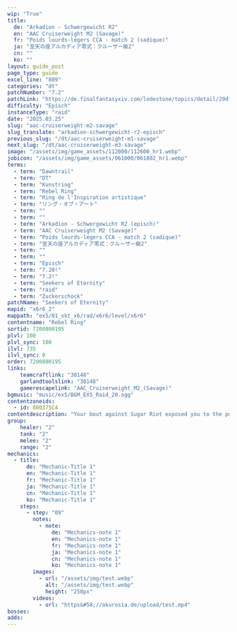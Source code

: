 ```yaml
---
wip: "True"
title:
  de: "Arkadion - Schwergewicht R2"
  en: "AAC Cruiserweight M2 (Savage)"
  fr: "Poids lourds-légers CCA - match 2 (sadique)"
  ja: "至天の座アルカディア零式：クルーザー級2"
  cn: ""
  ko: ""
layout: guide_post
page_type: guide
excel_line: "809"
categories: "dt"
patchNumber: "7.2"
patchLink: "https://de.finalfantasyxiv.com/lodestone/topics/detail/29df2420843d6d5efb9708a043a2b461488fa2b5"
difficulty: "Episch"
instanceType: "raid"
date: "2025.03.25"
slug: "aac-cruiserweight-m2-savage"
slug_translate: "arkadion-schwergewicht-r2-episch"
previous_slug: "/dt/aac-cruiserweight-m1-savage"
next_slug: "/dt/aac-cruiserweight-m3-savage"
image: "/assets/img/game_assets/112000/112600_hr1.webp"
jobicon: "/assets/img/game_assets/061000/061802_hr1.webp"
terms:
  - term: "Dawntrail"
  - term: "DT"
  - term: "Kunstring"
  - term: "Rebel Ring"
  - term: "Ring de l'Inspiration artistique"
  - term: "リング・オブ・アート"
  - term: ""
  - term: ""
  - term: "Arkadion - Schwergewicht R2 (episch)"
  - term: "AAC Cruiserweight M2 (Savage)"
  - term: "Poids lourds-légers CCA - match 2 (sadique)"
  - term: "至天の座アルカディア零式：クルーザー級2"
  - term: ""
  - term: ""
  - term: "Episch"
  - term: "7.20!"
  - term: "7.2!"
  - term: "Seekers of Eternity"
  - term: "raid"
  - term: "Zuckerschock"
patchName: "Seekers of Eternity"
mapid: "x6r6_2"
mappath: "ex5/01_xkt_x6/rad/x6r6/level/x6r6"
contentname: "Rebel Ring"
sortid: 7200800195
plvl: 100
plvl_sync: 100
ilvl: 735
ilvl_sync: 0
order: 7200800195
links:
    teamcraftlink: "30148"
    garlandtoolslink: "30148"
    gamerescapelink: "AAC_Cruiserweight_M2_(Savage)"
bgmusic: "music/ex5/BGM_EX5_Raid_20.ogg"
contentzoneids:
  - id: 800375C4
contentdescription: "Your bout against Sugar Riot exposed you to the power of her creativity unleashed. Now you wonder, if she had let her art truly run rampant, what manner of creations might she have revealed?"
group:
    healer: "2"
    tank: "2"
    melee: "2"
    range: "2"
mechanics:
  - title:
      de: "Mechanic-Title 1"
      en: "Mechanic-Title 1"
      fr: "Mechanic-Title 1"
      ja: "Mechanic-Title 1"
      cn: "Mechanic-Title 1"
      ko: "Mechanic-Title 1"
    steps:
      - step: "09"
        notes:
          - note:
              de: "Mechanics-note 1"
              en: "Mechanics-note 1"
              fr: "Mechanics-note 1"
              ja: "Mechanics-note 1"
              cn: "Mechanics-note 1"
              ko: "Mechanics-note 1"
        images:
          - url: "/assets/img/test.webp"
            alt: "/assets/img/test.webp"
            height: "250px"
        videos:
          - url: "https&#58;//akurosia.de/upload/test.mp4"
bosses:
adds:
---
```

